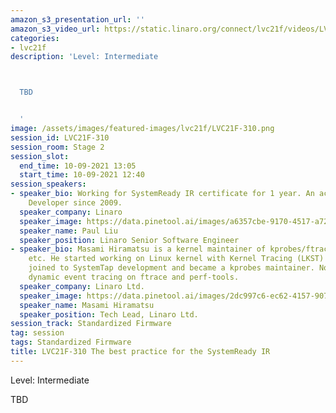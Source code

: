 ```yaml
---
amazon_s3_presentation_url: ''
amazon_s3_video_url: https://static.linaro.org/connect/lvc21f/videos/LVC21F-310.mp4
categories:
- lvc21f
description: 'Level: Intermediate 



  TBD


  '
image: /assets/images/featured-images/lvc21f/LVC21F-310.png
session_id: LVC21F-310
session_room: Stage 2
session_slot:
  end_time: 10-09-2021 13:05
  start_time: 10-09-2021 12:40
session_speakers:
- speaker_bio: Working for SystemReady IR certificate for 1 year. An active Debian
    Developer since 2009.
  speaker_company: Linaro
  speaker_image: https://data.pinetool.ai/images/a6357cbe-9170-4517-a726-f5175b2410e9.jpeg
  speaker_name: Paul Liu
  speaker_position: Linaro Senior Software Engineer
- speaker_bio: Masami Hiramatsu is a kernel maintainer of kprobes/ftrace/perf-probe
    etc. He started working on Linux kernel with Kernel Tracing (LKST) at 2002, and
    joined to SystemTap development and became a kprobes maintainer. Now he is maintaining
    dynamic event tracing on ftrace and perf-tools.
  speaker_company: Linaro Ltd.
  speaker_image: https://data.pinetool.ai/images/2dc997c6-ec62-4157-9070-41f37deec209.jpeg
  speaker_name: Masami Hiramatsu
  speaker_position: Tech Lead, Linaro Ltd.
session_track: Standardized Firmware
tag: session
tags: Standardized Firmware
title: LVC21F-310 The best practice for the SystemReady IR
---
```


Level: Intermediate 


TBD